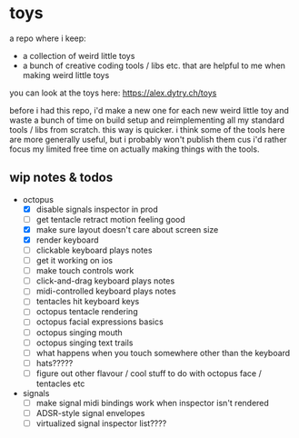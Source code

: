 # toys

a repo where i keep:

- a collection of weird little toys
- a bunch of creative coding tools / libs etc. that are helpful to me when
  making weird little toys

you can look at the toys here: https://alex.dytry.ch/toys

before i had this repo, i'd make a new one for each new weird little toy and
waste a bunch of time on build setup and reimplementing all my standard tools /
libs from scratch. this way is quicker. i think some of the tools here are more
generally useful, but i probably won't publish them cus i'd rather focus my
limited free time on actually making things with the tools.

## wip notes & todos

- octopus
  - [x] disable signals inspector in prod
  - [ ] get tentacle retract motion feeling good
  - [x] make sure layout doesn't care about screen size
  - [x] render keyboard
  - [ ] clickable keyboard plays notes
  - [ ] get it working on ios
  - [ ] make touch controls work
  - [ ] click-and-drag keyboard plays notes
  - [ ] midi-controlled keyboard plays notes
  - [ ] tentacles hit keyboard keys
  - [ ] octopus tentacle rendering
  - [ ] octopus facial expressions basics
  - [ ] octopus singing mouth
  - [ ] octopus singing text trails
  - [ ] what happens when you touch somewhere other than the keyboard
  - [ ] hats?????
  - [ ] figure out other flavour / cool stuff to do with octopus face /
        tentacles etc
- signals
  - [ ] make signal midi bindings work when inspector isn't rendered
  - [ ] ADSR-style signal envelopes
  - [ ] virtualized signal inspector list????
